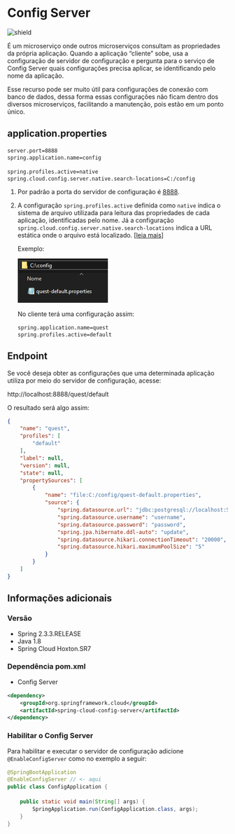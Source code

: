 # Config Server
![shield](https://img.shields.io/badge/ThiagoHonorato-ConfigServer-yellowgreen)

É um microserviço onde outros microserviços consultam as propriedades da própria aplicação. Quando a aplicação “cliente” sobe, usa a configuração de servidor de configuração e pergunta para o serviço de Config Server quais configurações precisa aplicar, se identificando pelo nome da aplicação.


Esse recurso pode ser muito útil para configurações de conexão com banco de dados, dessa forma essas configurações não ficam dentro dos diversos microserviços, facilitando a manutenção, pois estão em um ponto único.

## application.properties
```application.properties
server.port=8888
spring.application.name=config

spring.profiles.active=native
spring.cloud.config.server.native.search-locations=C:/config
```
1. Por padrão a porta do servidor de configuração é [8888](https://docs.spring.io/spring-cloud-config/docs/2.2.5.RELEASE/reference/html/#_spring_cloud_config_server "Spring Cloud Config - Docs").
2. A configuração `spring.profiles.active` definida como `native` indica o sistema de arquivo utilizada para leitura das propriedades de cada aplicação, identificadas pelo nome. Já a configuração `spring.cloud.config.server.native.search-locations` indica a URL estática onde o arquivo está localizado. [[leia mais](https://docs.spring.io/spring-cloud-config/docs/2.2.5.RELEASE/reference/html/#_file_system_backend "Spring Cloud Config - File System Backend")]

    Exemplo:


    ![file](https://github.com/thiagohbhonorato/spring-boot/blob/master/docs/config_file.png "Arquivo de Propriedades")
    
    
    No cliente terá uma configuração assim:
    ```application.properties
    spring.application.name=quest
    spring.profiles.active=default
    ```


## Endpoint
Se você deseja obter as configurações que uma determinada aplicação utiliza por meio do servidor de configuração, acesse:

http://localhost:8888/quest/default

O resultado será algo assim:
```json
{
    "name": "quest",
    "profiles": [
        "default"
    ],
    "label": null,
    "version": null,
    "state": null,
    "propertySources": [
        {
            "name": "file:C:/config/quest-default.properties",
            "source": {
                "spring.datasource.url": "jdbc:postgresql://localhost:5432/quest",
                "spring.datasource.username": "username",
                "spring.datasource.password": "password",
                "spring.jpa.hibernate.ddl-auto": "update",
                "spring.datasource.hikari.connectionTimeout": "20000",
                "spring.datasource.hikari.maximumPoolSize": "5"
            }
        }
    ]
}
```

## Informações adicionais

### Versão
* Spring 2.3.3.RELEASE
* Java 1.8
* Spring Cloud Hoxton.SR7

### Dependência pom.xml
* Config Server
```xml
<dependency>
    <groupId>org.springframework.cloud</groupId>
    <artifactId>spring-cloud-config-server</artifactId>
</dependency>
```

### Habilitar o Config Server
Para habilitar e executar o servidor de configuração adicione `@EnableConfigServer` como no exemplo a seguir:
```java
@SpringBootApplication
@EnableConfigServer // <- aqui
public class ConfigApplication {

    public static void main(String[] args) {
        SpringApplication.run(ConfigApplication.class, args);
    }
}
```
